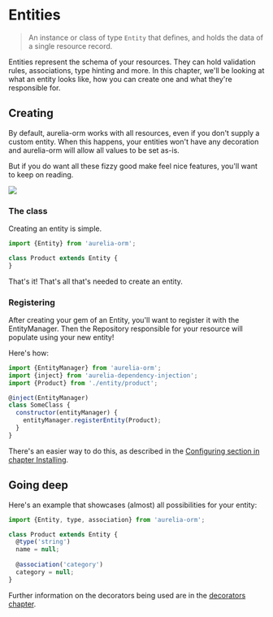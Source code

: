 # Entities

> An instance or class of type `Entity` that defines, and holds the data of a single resource record.

Entities represent the schema of your resources. They can hold validation rules, associations, type hinting and more. In this chapter, we'll be looking at what an entity looks like, how you can create one and what they're responsible for.

## Creating

By default, aurelia-orm works with all resources, even if you don't supply a custom entity. When this happens, your entities won't have any decoration and aurelia-orm will allow all values to be set as-is.

But if you do want all these fizzy good make feel nice features, you'll want to keep on reading.

![](http://media.tumblr.com/tumblr_m8vsn5EwG61r1c47w.gif)

### The class

Creating an entity is simple.

```js
import {Entity} from 'aurelia-orm';

class Product extends Entity {
}
```

That's it! That's all that's needed to create an entity.

### Registering

After creating your gem of an Entity, you'll want to register it with the EntityManager.
Then the Repository responsible for your resource will populate using your new entity!

Here's how:

```js
import {EntityManager} from 'aurelia-orm';
import {inject} from 'aurelia-dependency-injection';
import {Product} from './entity/product';

@inject(EntityManager)
class SomeClass {
  constructor(entityManager) {
    entityManager.registerEntity(Product);
  }
}
```

There's an easier way to do this, as described in the [Configuring section in chapter Installing](installing.html#configuring).

## Going deep

Here's an example that showcases (almost) all possibilities for your entity:

```js
import {Entity, type, association} from 'aurelia-orm';

class Product extends Entity {
  @type('string')
  name = null;
  
  @association('category')
  category = null;
}
```

Further information on the decorators being used are in the [decorators chapter](decorators.html).
